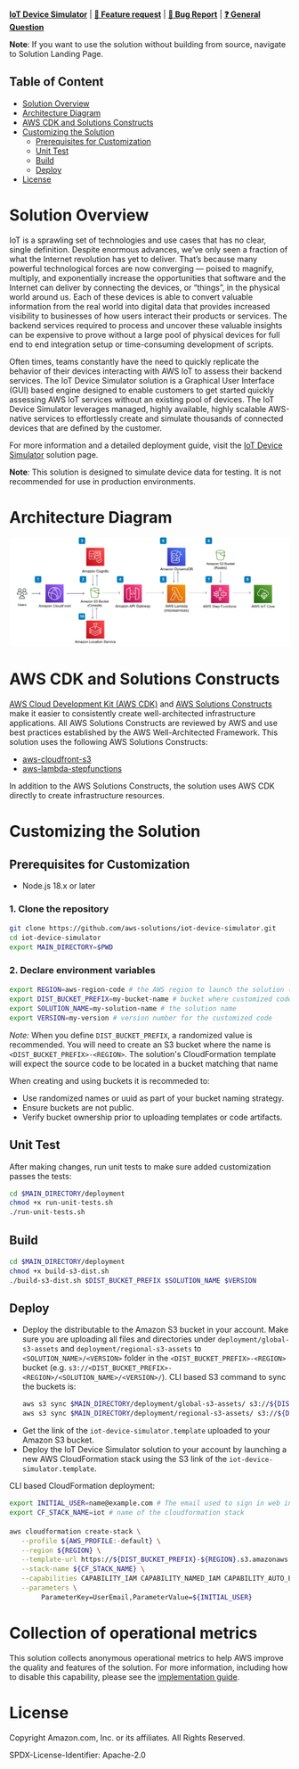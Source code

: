 **[IoT Device Simulator](https://aws.amazon.com/solutions/implementations/iot-device-simulator/)** | **[🚧 Feature request](https://github.com/aws-solutions/iot-device-simulator/issues/new?assignees=&labels=enhancement&template=feature_request.md&title=)** | **[🐛 Bug Report](https://github.com/aws-solutions/iot-device-simulator/issues/new?assignees=&labels=bug&template=bug_report.md&title=)** | **[❓ General Question](https://github.com/aws-solutions/iot-device-simulator/issues/new?assignees=&labels=question&template=general_question.md&title=)**

**Note**: If you want to use the solution without building from source, navigate to Solution Landing Page.

## Table of Content
- [Solution Overview](#solution-overview)
- [Architecture Diagram](#architecture-diagram)
- [AWS CDK and Solutions Constructs](#aws-cdk-and-solutions-constructs)
- [Customizing the Solution](#customizing-the-solution)
  - [Prerequisites for Customization](#prerequisites-for-customization)
  - [Unit Test](#unit-test)
  - [Build](#build)
  - [Deploy](#deploy)
- [License](#license)

# Solution Overview
IoT is a sprawling set of technologies and use cases that has no clear, single definition. Despite enormous advances, we’ve only seen a fraction of what the Internet revolution has yet to deliver. That’s because many powerful technological forces are now converging — poised to magnify, multiply, and exponentially increase the opportunities that software and the Internet can deliver by connecting the devices, or “things”, in the physical world around us. Each of these devices is able to convert valuable information from the real world into digital data that provides increased visibility to businesses of how users interact their products or services. The backend services required to process and uncover these valuable insights can be expensive to prove without a large pool of physical devices for full end to end integration setup or time-consuming development of scripts.

Often times, teams constantly have the need to quickly replicate the behavior of their devices interacting with AWS IoT to assess their backend services. The IoT Device Simulator solution is a Graphical User Interface (GUI) based engine designed to enable customers to get started quickly assessing AWS IoT services without an existing pool of devices. The IoT Device Simulator leverages managed, highly available, highly scalable AWS-native services to effortlessly create and simulate thousands of connected devices that are defined by the customer.

For more information and a detailed deployment guide, visit the [IoT Device Simulator](https://aws.amazon.com/solutions/implementations/iot-device-simulator/) solution page.

**Note**: This solution is designed to simulate device data for testing. It is not recommended for use in production environments.

# Architecture Diagram
![Architecture Diagram](./architecture.png)

# AWS CDK and Solutions Constructs
[AWS Cloud Development Kit (AWS CDK)](https://aws.amazon.com/cdk/) and [AWS Solutions Constructs](https://aws.amazon.com/solutions/constructs/) make it easier to consistently create well-architected infrastructure applications. All AWS Solutions Constructs are reviewed by AWS and use best practices established by the AWS Well-Architected Framework. This solution uses the following AWS Solutions Constructs:
- [aws-cloudfront-s3](https://docs.aws.amazon.com/solutions/latest/constructs/aws-cloudfront-s3.html)
- [aws-lambda-stepfunctions](https://docs.aws.amazon.com/solutions/latest/constructs/aws-lambda-stepfunctions.html)

In addition to the AWS Solutions Constructs, the solution uses AWS CDK directly to create infrastructure resources.
# Customizing the Solution
## Prerequisites for Customization
- Node.js 18.x or later

### 1. Clone the repository
```bash
git clone https://github.com/aws-solutions/iot-device-simulator.git
cd iot-device-simulator
export MAIN_DIRECTORY=$PWD
```

### 2. Declare environment variables
```bash
export REGION=aws-region-code # the AWS region to launch the solution (e.g. us-east-1)
export DIST_BUCKET_PREFIX=my-bucket-name # bucket where customized code will reside, randomized name recommended
export SOLUTION_NAME=my-solution-name # the solution name
export VERSION=my-version # version number for the customized code
```
_Note:_ When you define `DIST_BUCKET_PREFIX`, a randomized value is recommended. You will need to create an S3 bucket where the name is `<DIST_BUCKET_PREFIX>-<REGION>`. The solution's CloudFormation template will expect the source code to be located in a bucket matching that name

When creating and using buckets it is recommeded to:
  - Use randomized names or uuid as part of your bucket naming strategy.
  - Ensure buckets are not public.
  - Verify bucket ownership prior to uploading templates or code artifacts.

## Unit Test
After making changes, run unit tests to make sure added customization passes the tests:
```bash
cd $MAIN_DIRECTORY/deployment
chmod +x run-unit-tests.sh
./run-unit-tests.sh
```

## Build
```bash
cd $MAIN_DIRECTORY/deployment
chmod +x build-s3-dist.sh
./build-s3-dist.sh $DIST_BUCKET_PREFIX $SOLUTION_NAME $VERSION
```

## Deploy

- Deploy the distributable to the Amazon S3 bucket in your account. Make sure you are uploading all files and directories under `deployment/global-s3-assets` and `deployment/regional-s3-assets` to `<SOLUTION_NAME>/<VERSION>` folder in the `<DIST_BUCKET_PREFIX>-<REGION>` bucket (e.g. `s3://<DIST_BUCKET_PREFIX>-<REGION>/<SOLUTION_NAME>/<VERSION>/`).
  CLI based S3 command to sync the buckets is:
  ```bash
  aws s3 sync $MAIN_DIRECTORY/deployment/global-s3-assets/ s3://${DIST_BUCKET_PREFIX}-${REGION}/${SOLUTION_NAME}/${VERSION}/
  aws s3 sync $MAIN_DIRECTORY/deployment/regional-s3-assets/ s3://${DIST_BUCKET_PREFIX}-${REGION}/${SOLUTION_NAME}/${VERSION}/
  ```
- Get the link of the `iot-device-simulator.template` uploaded to your Amazon S3 bucket.
- Deploy the IoT Device Simulator solution to your account by launching a new AWS CloudFormation stack using the S3 link of the `iot-device-simulator.template`.

CLI based CloudFormation deployment:

```bash
export INITIAL_USER=name@example.com # The email used to sign in web interface.
export CF_STACK_NAME=iot # name of the cloudformation stack

aws cloudformation create-stack \
   --profile ${AWS_PROFILE:-default} \
   --region ${REGION} \
   --template-url https://${DIST_BUCKET_PREFIX}-${REGION}.s3.amazonaws.com/${SOLUTION_NAME}/${VERSION}/iot-device-simulator.template \
   --stack-name ${CF_STACK_NAME} \
   --capabilities CAPABILITY_IAM CAPABILITY_NAMED_IAM CAPABILITY_AUTO_EXPAND \
   --parameters \
        ParameterKey=UserEmail,ParameterValue=${INITIAL_USER}

```


# Collection of operational metrics
This solution collects anonymous operational metrics to help AWS improve the quality and features of the solution. For more information, including how to disable this capability, please see the [implementation guide](https://docs.aws.amazon.com/solutions/latest/iot-device-simulator/operational-metrics.html).

# License
Copyright Amazon.com, Inc. or its affiliates. All Rights Reserved.

SPDX-License-Identifier: Apache-2.0